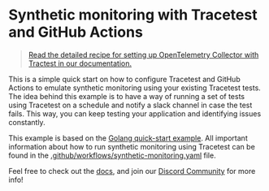 # Synthetic monitoring with Tracetest and GitHub Actions

> [Read the detailed recipe for setting up OpenTelemetry Collector with Tractest in our documentation.](https://docs.tracetest.io/examples-tutorials/recipes/running-tracetest-without-a-trace-data-store)

This is a simple quick start on how to configure Tracetest and GitHub Actions to emulate synthetic monitoring using your existing Tracetest tests. The idea behind this example
is to have a way of running a set of tests using Tracetest on a schedule and notify a slack channel in case the test fails. This way, you can keep testing your application and
identifying issues constantly.

This example is based on the [Golang quick-start example](https://github.com/kubeshop/tracetest/tree/main/examples/quick-start-go). All important information about
how to run synthetic monitoring using Tracetest can be found in the [.github/workflows/synthetic-monitoring.yaml](https://github.com/kubeshop/tracetest/tree/main/examples/tracetest-synthetic-monitoring/.github/workflows/synthetic-monitoring.yaml) file.

Feel free to check out the [docs](https://docs.tracetest.io/), and join our [Discord Community](https://discord.gg/8MtcMrQNbX) for more info!
